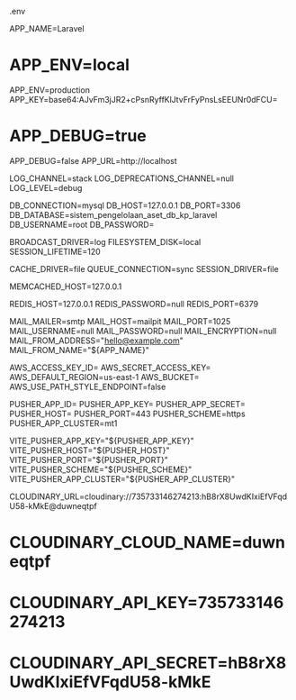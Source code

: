 .env

APP_NAME=Laravel
# APP_ENV=local
APP_ENV=production 
APP_KEY=base64:AJvFm3jJR2+cPsnRyffKlJtvFrFyPnsLsEEUNr0dFCU=
# APP_DEBUG=true
APP_DEBUG=false 
APP_URL=http://localhost

LOG_CHANNEL=stack
LOG_DEPRECATIONS_CHANNEL=null
LOG_LEVEL=debug

DB_CONNECTION=mysql
DB_HOST=127.0.0.1
DB_PORT=3306
DB_DATABASE=sistem_pengelolaan_aset_db_kp_laravel
DB_USERNAME=root
DB_PASSWORD=

BROADCAST_DRIVER=log
FILESYSTEM_DISK=local
SESSION_LIFETIME=120

CACHE_DRIVER=file
QUEUE_CONNECTION=sync
SESSION_DRIVER=file


MEMCACHED_HOST=127.0.0.1

REDIS_HOST=127.0.0.1
REDIS_PASSWORD=null
REDIS_PORT=6379

MAIL_MAILER=smtp
MAIL_HOST=mailpit
MAIL_PORT=1025
MAIL_USERNAME=null
MAIL_PASSWORD=null
MAIL_ENCRYPTION=null
MAIL_FROM_ADDRESS="hello@example.com"
MAIL_FROM_NAME="${APP_NAME}"

AWS_ACCESS_KEY_ID=
AWS_SECRET_ACCESS_KEY=
AWS_DEFAULT_REGION=us-east-1
AWS_BUCKET=
AWS_USE_PATH_STYLE_ENDPOINT=false

PUSHER_APP_ID=
PUSHER_APP_KEY=
PUSHER_APP_SECRET=
PUSHER_HOST=
PUSHER_PORT=443
PUSHER_SCHEME=https
PUSHER_APP_CLUSTER=mt1

VITE_PUSHER_APP_KEY="${PUSHER_APP_KEY}"
VITE_PUSHER_HOST="${PUSHER_HOST}"
VITE_PUSHER_PORT="${PUSHER_PORT}"
VITE_PUSHER_SCHEME="${PUSHER_SCHEME}"
VITE_PUSHER_APP_CLUSTER="${PUSHER_APP_CLUSTER}"

CLOUDINARY_URL=cloudinary://735733146274213:hB8rX8UwdKIxiEfVFqdU58-kMkE@duwneqtpf
# CLOUDINARY_CLOUD_NAME=duwneqtpf
# CLOUDINARY_API_KEY=735733146274213
# CLOUDINARY_API_SECRET=hB8rX8UwdKIxiEfVFqdU58-kMkE
